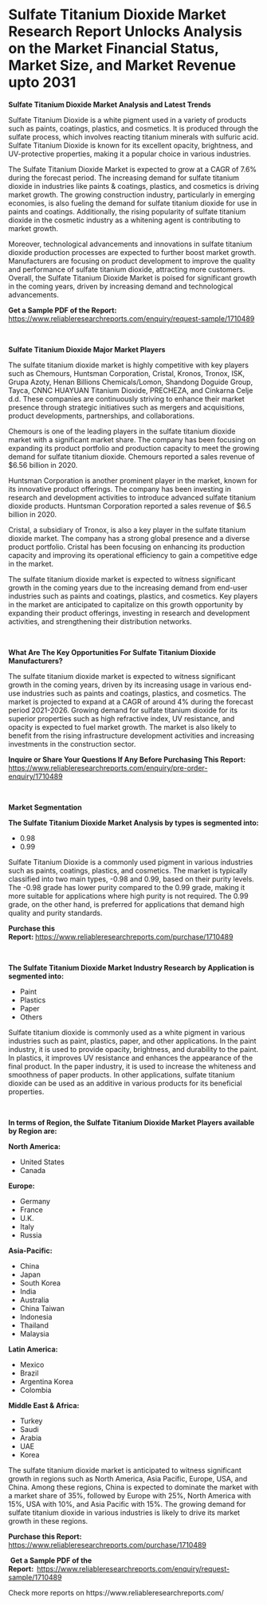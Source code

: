 <p><h1>Sulfate Titanium Dioxide Market Research Report Unlocks Analysis on the Market Financial Status, Market Size, and Market Revenue upto 2031</h1></p><p><strong>Sulfate Titanium Dioxide Market Analysis and Latest Trends</strong></p>
<p><p>Sulfate Titanium Dioxide is a white pigment used in a variety of products such as paints, coatings, plastics, and cosmetics. It is produced through the sulfate process, which involves reacting titanium minerals with sulfuric acid. Sulfate Titanium Dioxide is known for its excellent opacity, brightness, and UV-protective properties, making it a popular choice in various industries.</p><p>The Sulfate Titanium Dioxide Market is expected to grow at a CAGR of 7.6% during the forecast period. The increasing demand for sulfate titanium dioxide in industries like paints & coatings, plastics, and cosmetics is driving market growth. The growing construction industry, particularly in emerging economies, is also fueling the demand for sulfate titanium dioxide for use in paints and coatings. Additionally, the rising popularity of sulfate titanium dioxide in the cosmetic industry as a whitening agent is contributing to market growth.</p><p>Moreover, technological advancements and innovations in sulfate titanium dioxide production processes are expected to further boost market growth. Manufacturers are focusing on product development to improve the quality and performance of sulfate titanium dioxide, attracting more customers. Overall, the Sulfate Titanium Dioxide Market is poised for significant growth in the coming years, driven by increasing demand and technological advancements.</p></p>
<p><strong>Get a Sample PDF of the Report:&nbsp;</strong> <a href="https://www.reliableresearchreports.com/enquiry/request-sample/1710489">https://www.reliableresearchreports.com/enquiry/request-sample/1710489</a></p>
<p>&nbsp;</p>
<p><strong>Sulfate Titanium Dioxide Major Market Players</strong></p>
<p><p>The sulfate titanium dioxide market is highly competitive with key players such as Chemours, Huntsman Corporation, Cristal, Kronos, Tronox, ISK, Grupa Azoty, Henan Billions Chemicals/Lomon, Shandong Doguide Group, Tayca, CNNC HUAYUAN Titanium Dioxide, PRECHEZA, and Cinkarna Celje d.d. These companies are continuously striving to enhance their market presence through strategic initiatives such as mergers and acquisitions, product developments, partnerships, and collaborations.</p><p>Chemours is one of the leading players in the sulfate titanium dioxide market with a significant market share. The company has been focusing on expanding its product portfolio and production capacity to meet the growing demand for sulfate titanium dioxide. Chemours reported a sales revenue of $6.56 billion in 2020.</p><p>Huntsman Corporation is another prominent player in the market, known for its innovative product offerings. The company has been investing in research and development activities to introduce advanced sulfate titanium dioxide products. Huntsman Corporation reported a sales revenue of $6.5 billion in 2020.</p><p>Cristal, a subsidiary of Tronox, is also a key player in the sulfate titanium dioxide market. The company has a strong global presence and a diverse product portfolio. Cristal has been focusing on enhancing its production capacity and improving its operational efficiency to gain a competitive edge in the market.</p><p>The sulfate titanium dioxide market is expected to witness significant growth in the coming years due to the increasing demand from end-user industries such as paints and coatings, plastics, and cosmetics. Key players in the market are anticipated to capitalize on this growth opportunity by expanding their product offerings, investing in research and development activities, and strengthening their distribution networks.</p></p>
<p>&nbsp;</p>
<p><strong>What Are The Key Opportunities For Sulfate Titanium Dioxide Manufacturers?</strong></p>
<p><p>The sulfate titanium dioxide market is expected to witness significant growth in the coming years, driven by its increasing usage in various end-use industries such as paints and coatings, plastics, and cosmetics. The market is projected to expand at a CAGR of around 4% during the forecast period 2021-2026. Growing demand for sulfate titanium dioxide for its superior properties such as high refractive index, UV resistance, and opacity is expected to fuel market growth. The market is also likely to benefit from the rising infrastructure development activities and increasing investments in the construction sector.</p></p>
<p><strong>Inquire or Share Your Questions If Any Before Purchasing This Report:</strong> <a href="https://www.reliableresearchreports.com/enquiry/pre-order-enquiry/1710489">https://www.reliableresearchreports.com/enquiry/pre-order-enquiry/1710489</a></p>
<p>&nbsp;</p>
<p><strong>Market Segmentation</strong></p>
<p><strong>The Sulfate Titanium Dioxide Market Analysis by types is segmented into:</strong></p>
<p><ul><li>0.98</li><li>0.99</li></ul></p>
<p><p>Sulfate Titanium Dioxide is a commonly used pigment in various industries such as paints, coatings, plastics, and cosmetics. The market is typically classified into two main types, -0.98 and 0.99, based on their purity levels. The -0.98 grade has lower purity compared to the 0.99 grade, making it more suitable for applications where high purity is not required. The 0.99 grade, on the other hand, is preferred for applications that demand high quality and purity standards.</p></p>
<p><strong>Purchase this Report:&nbsp;</strong><a href="https://www.reliableresearchreports.com/purchase/1710489">https://www.reliableresearchreports.com/purchase/1710489</a></p>
<p>&nbsp;</p>
<p><strong>The Sulfate Titanium Dioxide Market Industry Research by Application is segmented into:</strong></p>
<p><ul><li>Paint</li><li>Plastics</li><li>Paper</li><li>Others</li></ul></p>
<p><p>Sulfate titanium dioxide is commonly used as a white pigment in various industries such as paint, plastics, paper, and other applications. In the paint industry, it is used to provide opacity, brightness, and durability to the paint. In plastics, it improves UV resistance and enhances the appearance of the final product. In the paper industry, it is used to increase the whiteness and smoothness of paper products. In other applications, sulfate titanium dioxide can be used as an additive in various products for its beneficial properties.</p></p>
<p>&nbsp;</p>
<p><strong>In terms of Region, the Sulfate Titanium Dioxide Market Players available by Region are:</strong></p>
<p>
    <p> <strong> North America: </strong>
        <ul>
            <li>United States</li>
            <li>Canada</li>
        </ul>
        </p> 
    <p> <strong> Europe: </strong>
        <ul>
            <li>Germany</li>
            <li>France</li>
            <li>U.K.</li>
            <li>Italy</li>
            <li>Russia</li>
        </ul>
        </p> 
    <p> <strong> Asia-Pacific: </strong>
        <ul>
            <li>China</li>
            <li>Japan</li>
            <li>South Korea</li>
            <li>India</li>
            <li>Australia</li>
            <li>China Taiwan</li>
            <li>Indonesia</li>
            <li>Thailand</li>
            <li>Malaysia</li>
        </ul>
        </p> 
    <p> <strong> Latin America: </strong>
        <ul>
            <li>Mexico</li>
            <li>Brazil</li>
            <li>Argentina Korea</li>
            <li>Colombia</li>
        </ul>
        </p> 
    <p> <strong> Middle East & Africa: </strong>
        <ul>
            <li>Turkey</li>
            <li>Saudi</li>
            <li>Arabia</li>
            <li>UAE</li>
            <li>Korea</li>
        </ul>
    </p>
    </p>
<p><p>The sulfate titanium dioxide market is anticipated to witness significant growth in regions such as North America, Asia Pacific, Europe, USA, and China. Among these regions, China is expected to dominate the market with a market share of 35%, followed by Europe with 25%, North America with 15%, USA with 10%, and Asia Pacific with 15%. The growing demand for sulfate titanium dioxide in various industries is likely to drive its market growth in these regions.</p></p>
<p><strong>Purchase this Report: </strong><a href="https://www.reliableresearchreports.com/purchase/1710489">https://www.reliableresearchreports.com/purchase/1710489</a></p>
<p>&nbsp;<strong>Get a Sample PDF of the Report:&nbsp;&nbsp;</strong><a href="https://www.reliableresearchreports.com/enquiry/request-sample/1710489">https://www.reliableresearchreports.com/enquiry/request-sample/1710489</a></p>
<p><strong></strong></p>
<p>Check more reports on https://www.reliableresearchreports.com/</p>